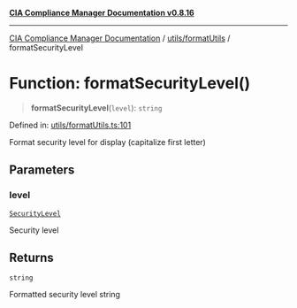[**CIA Compliance Manager Documentation v0.8.16**](../../../README.md)

***

[CIA Compliance Manager Documentation](../../../modules.md) / [utils/formatUtils](../README.md) / formatSecurityLevel

# Function: formatSecurityLevel()

> **formatSecurityLevel**(`level`): `string`

Defined in: [utils/formatUtils.ts:101](https://github.com/Hack23/cia-compliance-manager/blob/96f4020424aba8c55d4fe94eddf596babc070968/src/utils/formatUtils.ts#L101)

Format security level for display (capitalize first letter)

## Parameters

### level

[`SecurityLevel`](../../../types/cia/type-aliases/SecurityLevel.md)

Security level

## Returns

`string`

Formatted security level string
